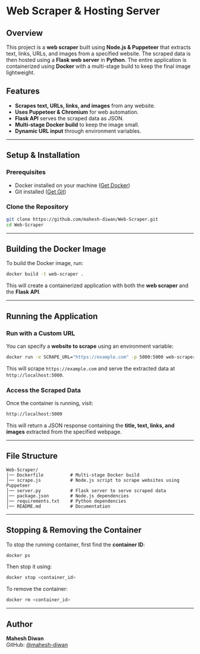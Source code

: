 # Web Scraper & Hosting Server

## Overview
This project is a **web scraper** built using **Node.js & Puppeteer** that extracts text, links, URLs, and images from a specified website. The scraped data is then hosted using a **Flask web server** in **Python**. The entire application is containerized using **Docker** with a multi-stage build to keep the final image lightweight.

## Features
- **Scrapes text, URLs, links, and images** from any website.
- **Uses Puppeteer & Chromium** for web automation.
- **Flask API** serves the scraped data as JSON.
- **Multi-stage Docker build** to keep the image small.
- **Dynamic URL input** through environment variables.

---

## Setup & Installation
### Prerequisites
- Docker installed on your machine ([Get Docker](https://docs.docker.com/get-docker/))
- Git installed ([Get Git](https://git-scm.com/downloads))

### Clone the Repository
```sh
git clone https://github.com/mahesh-diwan/Web-Scraper.git
cd Web-Scraper
```

---

## Building the Docker Image
To build the Docker image, run:
```sh
docker build -t web-scraper .
```
This will create a containerized application with both the **web scraper** and the **Flask API**.

---

## Running the Application
### **Run with a Custom URL**
You can specify a **website to scrape** using an environment variable:
```sh
docker run -e SCRAPE_URL="https://example.com" -p 5000:5000 web-scraper
```
This will scrape `https://example.com` and serve the extracted data at `http://localhost:5000`.

### **Access the Scraped Data**
Once the container is running, visit:
```sh
http://localhost:5000
```
This will return a JSON response containing the **title, text, links, and images** extracted from the specified webpage.

---

## File Structure
```
Web-Scraper/
│── Dockerfile          # Multi-stage Docker build
│── scrape.js           # Node.js script to scrape websites using Puppeteer
│── server.py           # Flask server to serve scraped data
│── package.json        # Node.js dependencies
│── requirements.txt    # Python dependencies
│── README.md           # Documentation
```

---

## Stopping & Removing the Container
To stop the running container, first find the **container ID**:
```sh
docker ps
```
Then stop it using:
```sh
docker stop <container_id>
```
To remove the container:
```sh
docker rm <container_id>
```

---

## Author
**Mahesh Diwan**  
GitHub: [@mahesh-diwan](https://github.com/mahesh-diwan)


